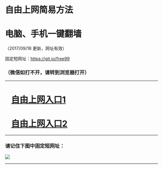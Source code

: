 ﻿# 自由上网简易方法

# 电脑、手机一键翻墙

（2017/09/18 更新，网址有效）

固定短网址：https://git.io/free99

### （微信如打不开，请转到浏览器打开）


***





# &nbsp;&nbsp; <a href="http://ft3116911117.fwq-tz1005.info/fwqtz01.html?t=091800111233 " target="_blank">自由上网入口1</a>
# &nbsp;&nbsp; <a href="http://ft2391630704.fwq-tz1006.info/fwqtz02.html?t=091800117216 " target="_blank">自由上网入口2</a>
***

### 请记住下图中固定短网址：

<img src="https://s3-us-west-2.amazonaws.com/fwq-1001/yjfq-20170905okok.png" /> 


***

